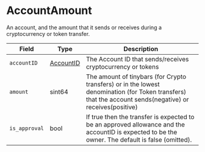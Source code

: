# AccountAmount

An account, and the amount that it sends or receives during a cryptocurrency or token transfer.

| Field         | Type                                                                                                                                       | Description                                                                                                                                              |
| ------------- | ------------------------------------------------------------------------------------------------------------------------------------------ | -------------------------------------------------------------------------------------------------------------------------------------------------------- |
| `accountID`   | [AccountID](https://github.com/theekrystallee/hedera-style-guide/blob/sdk-v1/deprecated/hedera-api/basic-types/broken-reference/README.md) | The Account ID that sends/receives cryptocurrency or tokens                                                                                              |
| `amount`      | sint64                                                                                                                                     | The amount of tinybars (for Crypto transfers) or in the lowest denomination (for Token transfers) that the account sends(negative) or receives(positive) |
| `is_approval` | bool                                                                                                                                       | If true then the transfer is expected to be an approved allowance and the accountID is expected to be the owner. The default is false (omitted).         |

####

